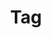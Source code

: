 ---
title: "Tag"
layout: tags
permalink: /tags/
author_profile: true
toc_sticky: true
sidebar_main: true
---